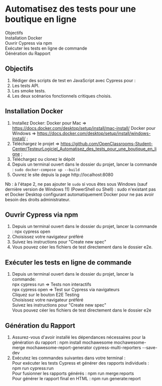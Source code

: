 # Automatisez des tests pour une boutique en ligne
Objectifs  
Installation Docker  
Ouvrir Cypress via npm  
Exécuter les tests en ligne de commande  
Génération du Rapport  

## Objectifs
1. Rédiger des scripts de test en JavaScript avec Cypress pour :
2. Les tests API.
3. Les smoke tests.
4. Les deux scénarios fonctionnels critiques choisis.

## Installation Docker
1. Installez Docker:   Docker pour Mac => https://docs.docker.com/desktop/setup/install/mac-install/
                    Docker pour Windows => https://docs.docker.com/desktop/setup/install/windows-install/ ;
2. Téléchargez le projet => https://github.com/OpenClassrooms-Student-Center/TesteurLogiciel_Automatisez_des_tests_pour_une_boutique_en_ligne ;
3. Téléchargez ou clonez le dépôt
4. Depuis un terminal ouvert dans le dossier du projet, lancer la commande : `sudo docker-compose up --build`
5. Ouvrez le site depuis la page http://localhost:8080 

Nb : à l'étape 2, ne pas ajouter le `sudo` si vous êtes sous Windows (sauf dernière version de Windows 11) (PowerShell ou Shell) : sudo n'existant pas et Docker Desktop configurant automatiquement Docker pour ne pas avoir besoin des droits administrateur.

## Ouvrir Cypress via npm

1. Depuis un terminal ouvert dans le dossier du projet, lancer la commande : npx cypress open
2. Choisissez votre navigateur préféré
3. Suivez les instructions pour "Create new spec"
4. Vous pouvez céer les fichiers de test directement dans le dossier e2e.

## Exécuter les tests en ligne de commande

1. Depuis un terminal ouvert dans le dossier du projet, lancer la commande:  
                npx cypress run => Tests non interactifs  
                npx cypress open => Test sur Cypress via navigateurs  
                                    Cliquez sur le bouton E2E Testing  
                                    Choisissez votre navigateur préféré  
                                    Suivez les instructions pour "Create new spec"  
                                    Vous pouvez céer les fichiers de test directement dans le dossier e2e  
## Génération du Rapport

1. Assurez-vous d'avoir installé les dépendances nécessaires pour la génération du rapport :
npm install mochawesome mochawesome-merge mochawesome-report-generator cypress-multi-reporters --save-dev
2. Exécutez les commandes suivantes dans votre terminal :  
        Pour exécuter les tests Cypress et générer des rapports individuels : npm run cypress:run  
        Pour fusionner les rapports générés : npm run merge:reports  
        Pour générer le rapport final en HTML : npm run generate:report  